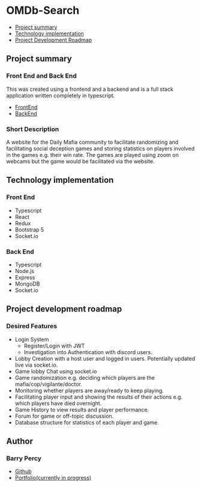 # OMDb-Search

- [Project summary](#project-summary)
- [Technology implementation](#technology-implementation)
- [Project Development Roadmap](#project-development-roadmap)

## Project summary

### Front End and Back End

This was created using a frontend and a backend and is a full stack application written completely in typescript.

- [FrontEnd](https://github.com/BarryPercy/dailymafia-frontend)
- [BackEnd](https://github.com/BarryPercy/dailymafia-backend)

### Short Description

A website for the Daily Mafia community to facilitate randomizing and facilitating social deception games and storing statistics on players involved in the games e.g. their win rate. The games are played using zoom on webcams but the game would be facilitated via the website.

## Technology implementation

### Front End

- Typescript
- React
- Redux
- Bootstrap 5
- Socket.io

### Back End

- Typescript
- Node.js
- Express
- MongoDB
- Socket.io


## Project development roadmap

### Desired Features

- Login System
  - Register/Login with JWT
  - Investigation into Authentication with discord users.
- Lobby Creation with a host user and logged in users. Potentially updated live via socket.io.
- Game lobby Chat using socket.io
- Game randomization e.g. deciding which players are the mafia/cop/vigilante/doctor.
- Monitoring whether players are away/ready to keep playing.
- Facilitating player input and showing the results of their actions e.g. which players have died overnight.
- Game History to view results and player performance.
- Forum for game or off-topic discussion.
- Database structure for statistics of each player and game.
## Author
### Barry Percy

- [Github](https://github.com/BarryPercy)
- [Portfolio(currently in progress)](https://barry-percy-portfolio.vercel.app/)
